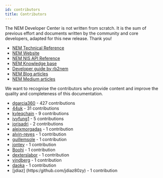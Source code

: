 ```yaml
---
id: contributors
title: Contributors
---
```

The NEM Developer Center is not written from scratch. It is the sum of previous effort and documents written by the community and core developers, adapted for this new release. Thank you!

- [NEM Technical Reference](https://nem.io/wp-content/themes/nem/files/NEM_techRef.pdf)
- [NEM Website](https://nem.io/)
- [NEM NIS API Reference](https://nemproject.github.io/)
- [NEM Knowledge base](http://docs.nem.io/en)
- [Developer guide by rb2nem](https://github.com/rb2nem/nem-dev-guide)
- [NEM Blog articles](https://blog.nem.io/)
- [NEM Medium articles](https://medium.com/nemofficial)

We want to recognise the contributors who provide content and improve the quality and completeness of this documentation.

- [dgarcia360](https://github.com/dgarcia360) - 427 contributions
- [44uk](https://github.com/44uk) - 31 contributions
- [kyleqchain](https://github.com/kyleqchain) - 9 contributions
- [ivyfung1](https://github.com/ivyfung1) - 5 contributions
- [jorisadri](https://github.com/jorisadri) - 2 contributions
- [aleixmorgadas](https://github.com/aleixmorgadas) - 1 contribution
- [alvin-reyes](https://github.com/alvin-reyes) - 1 contribution
- [guillemsole](https://github.com/guillemsole) - 1 contribution
- [jontey](https://github.com/jontey) - 1 contribution
- [Boohi](https://github.com/Boohi) - 1 contribution
- [dexterslabor](https://github.com/dexterslabor) - 1 contribution
- [vindberg](https://github.com/vindberg) - 1 contribution
- [daoka](https://github.com/daoka) - 1 contribution
- [jdiaz] (https:/github.com/jdiaz80zy) - 1 contribution